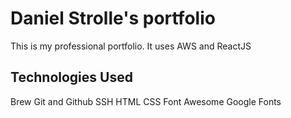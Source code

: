 # Daniel Strolle's portfolio

This is my professional portfolio. It uses AWS and ReactJS

## Technologies Used

Brew
Git and Github
SSH
HTML
CSS
Font Awesome
Google Fonts

